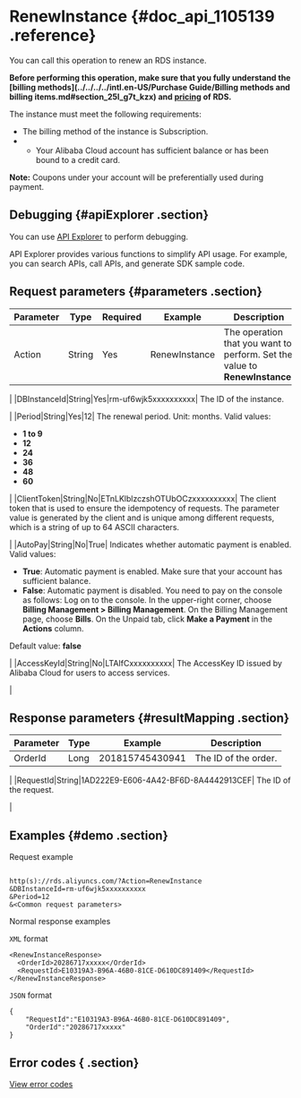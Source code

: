 # RenewInstance {#doc_api_1105139 .reference}

You can call this operation to renew an RDS instance.

**Before performing this operation, make sure that you fully understand the [billing methods](../../../../intl.en-US/Purchase Guide/Billing methods and billing items.md#section_25l_g7t_kzx) and [pricing](https://www.alibabacloud.com/product/apsaradb-for-rds#pricing) of RDS.** 

The instance must meet the following requirements:

-   The billing method of the instance is Subscription.
-   -   Your Alibaba Cloud account has sufficient balance or has been bound to a credit card.

**Note:** Coupons under your account will be preferentially used during payment.

## Debugging {#apiExplorer .section}

You can use [API Explorer](https://api.aliyun.com/#product=Rds&api=RenewInstance) to perform debugging.

API Explorer provides various functions to simplify API usage. For example, you can search APIs, call APIs, and generate SDK sample code.

## Request parameters {#parameters .section}

|Parameter|Type|Required|Example|Description|
|---------|----|--------|-------|-----------|
|Action|String|Yes|RenewInstance| The operation that you want to perform. Set the value to **RenewInstance**.

 |
|DBInstanceId|String|Yes|rm-uf6wjk5xxxxxxxxxx| The ID of the instance.

 |
|Period|String|Yes|12| The renewal period. Unit: months. Valid values:

 -   **1 to 9**
-   **12**
-   **24**
-   **36**
-   **48**
-   **60**

 |
|ClientToken|String|No|ETnLKlblzczshOTUbOCzxxxxxxxxxx| The client token that is used to ensure the idempotency of requests. The parameter value is generated by the client and is unique among different requests, which is a string of up to 64 ASCII characters.

 |
|AutoPay|String|No|True| Indicates whether automatic payment is enabled. Valid values:

 -   **True**: Automatic payment is enabled. Make sure that your account has sufficient balance.
-   **False**: Automatic payment is disabled. You need to pay on the console as follows: Log on to the console. In the upper-right corner, choose **Billing Management \> Billing Management**. On the Billing Management page, choose **Bills**. On the Unpaid tab, click **Make a Payment** in the **Actions** column.

 Default value: **false**

 |
|AccessKeyId|String|No|LTAIfCxxxxxxxxxx| The AccessKey ID issued by Alibaba Cloud for users to access services.

 |

## Response parameters {#resultMapping .section}

|Parameter|Type|Example|Description|
|---------|----|-------|-----------|
|OrderId|Long|201815745430941| The ID of the order.

 |
|RequestId|String|1AD222E9-E606-4A42-BF6D-8A4442913CEF| The ID of the request.

 |

## Examples {#demo .section}

Request example

``` {#request_demo}

http(s)://rds.aliyuncs.com/?Action=RenewInstance
&DBInstanceId=rm-uf6wjk5xxxxxxxxxx 
&Period=12 
&<Common request parameters>
```

Normal response examples

`XML` format

``` {#xml_return_success_demo}
<RenewInstanceResponse> 
  <OrderId>20286717xxxxx</OrderId> 
  <RequestId>E10319A3-B96A-46B0-81CE-D610DC891409</RequestId> 
</RenewInstanceResponse> 
```

`JSON` format

``` {#json_return_success_demo}
{
	"RequestId":"E10319A3-B96A-46B0-81CE-D610DC891409",
	"OrderId":"20286717xxxxx"
}
```

## Error codes { .section}

[View error codes](https://error-center.alibabacloud.com/status/product/Rds)

